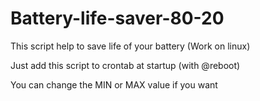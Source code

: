 # Battery-life-saver-80-20
This script help to save life of your battery (Work on linux)

Just add this script to crontab at startup (with @reboot) 

You can change the MIN or MAX value if you want
